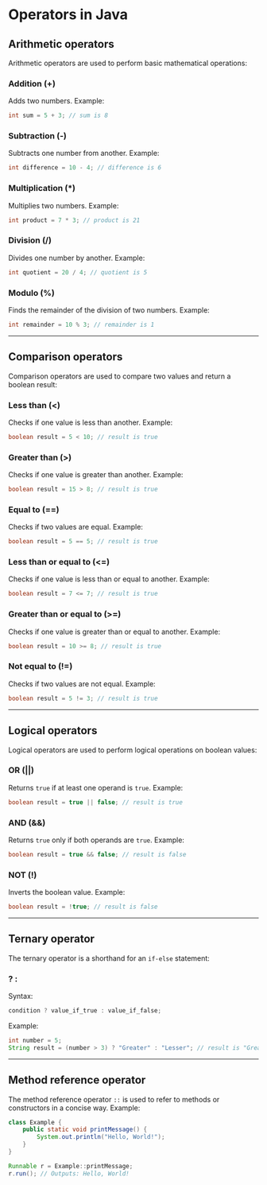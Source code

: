 
# Operators in Java

## Arithmetic operators
Arithmetic operators are used to perform basic mathematical operations:

### Addition (+)
Adds two numbers.
Example:
```java
int sum = 5 + 3; // sum is 8
```

### Subtraction (-)
Subtracts one number from another.
Example:
```java
int difference = 10 - 4; // difference is 6
```

### Multiplication (*)
Multiplies two numbers.
Example:
```java
int product = 7 * 3; // product is 21
```

### Division (/)
Divides one number by another.
Example:
```java
int quotient = 20 / 4; // quotient is 5
```

### Modulo (%)
Finds the remainder of the division of two numbers.
Example:
```java
int remainder = 10 % 3; // remainder is 1
```

---

## Comparison operators
Comparison operators are used to compare two values and return a boolean result:

### Less than (<)
Checks if one value is less than another.
Example:
```java
boolean result = 5 < 10; // result is true
```

### Greater than (>)
Checks if one value is greater than another.
Example:
```java
boolean result = 15 > 8; // result is true
```

### Equal to (==)
Checks if two values are equal.
Example:
```java
boolean result = 5 == 5; // result is true
```

### Less than or equal to (<=)
Checks if one value is less than or equal to another.
Example:
```java
boolean result = 7 <= 7; // result is true
```

### Greater than or equal to (>=)
Checks if one value is greater than or equal to another.
Example:
```java
boolean result = 10 >= 8; // result is true
```

### Not equal to (!=)
Checks if two values are not equal.
Example:
```java
boolean result = 5 != 3; // result is true
```

---

## Logical operators
Logical operators are used to perform logical operations on boolean values:

### OR (||)
Returns `true` if at least one operand is `true`.
Example:
```java
boolean result = true || false; // result is true
```

### AND (&&)
Returns `true` only if both operands are `true`.
Example:
```java
boolean result = true && false; // result is false
```

### NOT (!)
Inverts the boolean value.
Example:
```java
boolean result = !true; // result is false
```

---

## Ternary operator
The ternary operator is a shorthand for an `if-else` statement:

### ? :
Syntax:
```java
condition ? value_if_true : value_if_false;
```
Example:
```java
int number = 5;
String result = (number > 3) ? "Greater" : "Lesser"; // result is "Greater"
```

---

## Method reference operator
The method reference operator `::` is used to refer to methods or constructors in a concise way.
Example:
```java
class Example {
    public static void printMessage() {
        System.out.println("Hello, World!");
    }
}

Runnable r = Example::printMessage;
r.run(); // Outputs: Hello, World!
```

